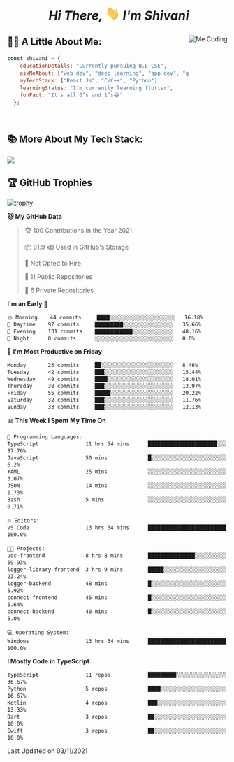 # <p align="center">️ _Hi There, <img src="https://raw.githubusercontent.com/SanjayDevTech/SanjayDevTech/master/assets/wave.gif" alt="waving hand" width="33px"> I'm Shivani_</p>

<img align="right" alt="Me Coding" height="200" src="https://media.giphy.com/media/L1R1tvI9svkIWwpVYr/giphy.gif">

## 👩‍💻 **A Little About Me:**
```jsx
const shivani = {
    educationDetails: "Currently pursuing B.E CSE",
    askMeAbout: ["web dev", "deep learning", "app dev", "gardening"],
    myTechStack: ["React Js", "C/C++", "Python"],
    learningStatus: "I'm currently learning flutter",
    funFact: "It’s all 0’s and 1’s😂"
  };
```

<br/>

## 📚 **More About My Tech Stack:**

   <img align="center" src="https://github-readme-stats.vercel.app/api/top-langs/?username=shivu-srk&layout=compact&theme=vue-dark"/>
   <br/>
   
## 🏆 GitHub Trophies

[![trophy](https://github-profile-trophy.vercel.app/?username=shivu-srk&theme=nord&column=7)](https://github.com/ryo-ma/github-profile-trophy)

<!--START_SECTION:waka-->
**🐱 My GitHub Data** 

> 🏆 100 Contributions in the Year 2021
 > 
> 📦 81.9 kB Used in GitHub's Storage 
 > 
> 🚫 Not Opted to Hire
 > 
> 📜 11 Public Repositories 
 > 
> 🔑 6 Private Repositories  
 > 
**I'm an Early 🐤** 

```text
🌞 Morning    44 commits     ████░░░░░░░░░░░░░░░░░░░░░   16.18% 
🌆 Daytime    97 commits     █████████░░░░░░░░░░░░░░░░   35.66% 
🌃 Evening    131 commits    ████████████░░░░░░░░░░░░░   48.16% 
🌙 Night      0 commits      ░░░░░░░░░░░░░░░░░░░░░░░░░   0.0%

```
📅 **I'm Most Productive on Friday** 

```text
Monday       23 commits     ██░░░░░░░░░░░░░░░░░░░░░░░   8.46% 
Tuesday      42 commits     ███░░░░░░░░░░░░░░░░░░░░░░   15.44% 
Wednesday    49 commits     ████░░░░░░░░░░░░░░░░░░░░░   18.01% 
Thursday     38 commits     ███░░░░░░░░░░░░░░░░░░░░░░   13.97% 
Friday       55 commits     █████░░░░░░░░░░░░░░░░░░░░   20.22% 
Saturday     32 commits     ███░░░░░░░░░░░░░░░░░░░░░░   11.76% 
Sunday       33 commits     ███░░░░░░░░░░░░░░░░░░░░░░   12.13%

```


📊 **This Week I Spent My Time On** 

```text
💬 Programming Languages: 
TypeScript               11 hrs 54 mins      ██████████████████████░░░   87.76% 
JavaScript               50 mins             █░░░░░░░░░░░░░░░░░░░░░░░░   6.2% 
YAML                     25 mins             ░░░░░░░░░░░░░░░░░░░░░░░░░   3.07% 
JSON                     14 mins             ░░░░░░░░░░░░░░░░░░░░░░░░░   1.73% 
Bash                     5 mins              ░░░░░░░░░░░░░░░░░░░░░░░░░   0.71%

🔥 Editors: 
VS Code                  13 hrs 34 mins      █████████████████████████   100.0%

🐱‍💻 Projects: 
udc-frontend             8 hrs 8 mins        ███████████████░░░░░░░░░░   59.93% 
logger-library-frontend  3 hrs 9 mins        █████░░░░░░░░░░░░░░░░░░░░   23.24% 
logger-backend           48 mins             █░░░░░░░░░░░░░░░░░░░░░░░░   5.92% 
connect-frontend         45 mins             █░░░░░░░░░░░░░░░░░░░░░░░░   5.64% 
connect-backend          40 mins             █░░░░░░░░░░░░░░░░░░░░░░░░   5.0%

💻 Operating System: 
Windows                  13 hrs 34 mins      █████████████████████████   100.0%

```

**I Mostly Code in TypeScript** 

```text
TypeScript               11 repos            █████████░░░░░░░░░░░░░░░░   36.67% 
Python                   5 repos             ████░░░░░░░░░░░░░░░░░░░░░   16.67% 
Kotlin                   4 repos             ███░░░░░░░░░░░░░░░░░░░░░░   13.33% 
Dart                     3 repos             ██░░░░░░░░░░░░░░░░░░░░░░░   10.0% 
Swift                    3 repos             ██░░░░░░░░░░░░░░░░░░░░░░░   10.0%

```



 Last Updated on 03/11/2021
<!--END_SECTION:waka-->
